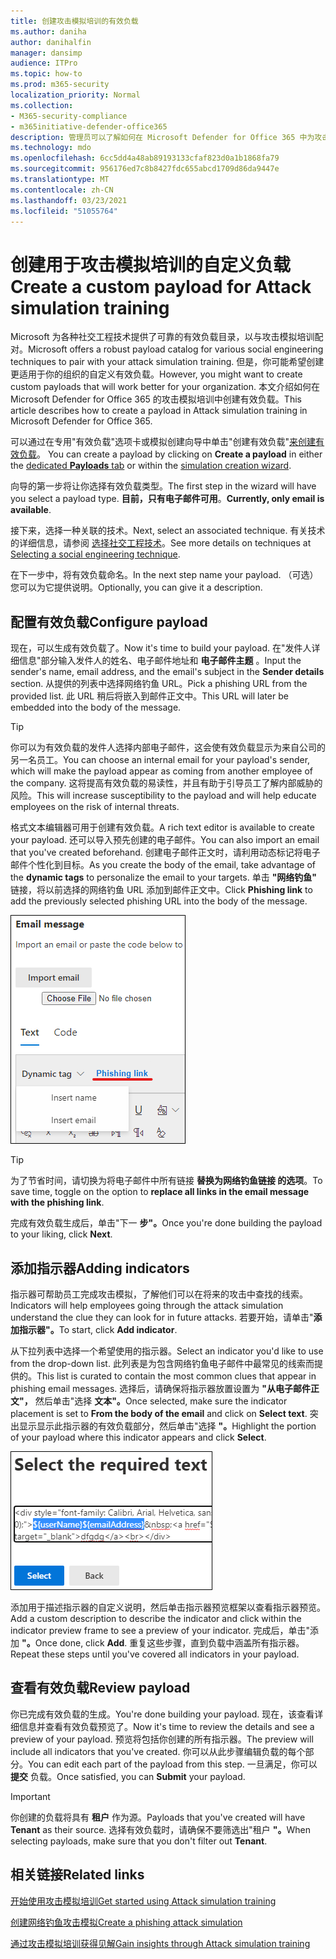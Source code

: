 ```yaml
---
title: 创建攻击模拟培训的有效负载
ms.author: daniha
author: danihalfin
manager: dansimp
audience: ITPro
ms.topic: how-to
ms.prod: m365-security
localization_priority: Normal
ms.collection:
- M365-security-compliance
- m365initiative-defender-office365
description: 管理员可以了解如何在 Microsoft Defender for Office 365 中为攻击模拟培训创建自定义负载。
ms.technology: mdo
ms.openlocfilehash: 6cc5dd4a48ab89193133cfaf823d0a1b1868fa79
ms.sourcegitcommit: 956176ed7c8b8427fdc655abcd1709d86da9447e
ms.translationtype: MT
ms.contentlocale: zh-CN
ms.lasthandoff: 03/23/2021
ms.locfileid: "51055764"
---
```

# <a name="create-a-custom-payload-for-attack-simulation-training"></a><span data-ttu-id="f17d8-103">创建用于攻击模拟培训的自定义负载</span><span class="sxs-lookup"><span data-stu-id="f17d8-103">Create a custom payload for Attack simulation training</span></span>

<span data-ttu-id="f17d8-104">Microsoft 为各种社交工程技术提供了可靠的有效负载目录，以与攻击模拟培训配对。</span><span class="sxs-lookup"><span data-stu-id="f17d8-104">Microsoft offers a robust payload catalog for various social engineering techniques to pair with your attack simulation training.</span></span> <span data-ttu-id="f17d8-105">但是，你可能希望创建更适用于你的组织的自定义有效负载。</span><span class="sxs-lookup"><span data-stu-id="f17d8-105">However, you might want to create custom payloads that will work better for your organization.</span></span> <span data-ttu-id="f17d8-106">本文介绍如何在 Microsoft Defender for Office 365 的攻击模拟培训中创建有效负载。</span><span class="sxs-lookup"><span data-stu-id="f17d8-106">This article describes how to create a payload in Attack simulation training in Microsoft Defender for Office 365.</span></span>

<span data-ttu-id="f17d8-107">可以通过在专用"有效负载"选项卡或模拟创建向导中单击"创建有效负载"[来创建有效负载](attack-simulation-training.md#selecting-a-payload)。 [  ](https://security.microsoft.com/attacksimulator?viewid=payload)</span><span class="sxs-lookup"><span data-stu-id="f17d8-107">You can create a payload by clicking on **Create a payload** in either the [dedicated **Payloads** tab](https://security.microsoft.com/attacksimulator?viewid=payload) or within the [simulation creation wizard](attack-simulation-training.md#selecting-a-payload).</span></span>

<span data-ttu-id="f17d8-108">向导的第一步将让你选择有效负载类型。</span><span class="sxs-lookup"><span data-stu-id="f17d8-108">The first step in the wizard will have you select a payload type.</span></span> <span data-ttu-id="f17d8-109">**目前，只有电子邮件可用**。</span><span class="sxs-lookup"><span data-stu-id="f17d8-109">**Currently, only email is available**.</span></span>

<span data-ttu-id="f17d8-110">接下来，选择一种关联的技术。</span><span class="sxs-lookup"><span data-stu-id="f17d8-110">Next, select an associated technique.</span></span> <span data-ttu-id="f17d8-111">有关技术的详细信息，请参阅 [选择社交工程技术](attack-simulation-training.md#selecting-a-social-engineering-technique)。</span><span class="sxs-lookup"><span data-stu-id="f17d8-111">See more details on techniques at [Selecting a social engineering technique](attack-simulation-training.md#selecting-a-social-engineering-technique).</span></span>

<span data-ttu-id="f17d8-112">在下一步中，将有效负载命名。</span><span class="sxs-lookup"><span data-stu-id="f17d8-112">In the next step name your payload.</span></span> <span data-ttu-id="f17d8-113">（可选）您可以为它提供说明。</span><span class="sxs-lookup"><span data-stu-id="f17d8-113">Optionally, you can give it a description.</span></span>

## <a name="configure-payload"></a><span data-ttu-id="f17d8-114">配置有效负载</span><span class="sxs-lookup"><span data-stu-id="f17d8-114">Configure payload</span></span>

<span data-ttu-id="f17d8-115">现在，可以生成有效负载了。</span><span class="sxs-lookup"><span data-stu-id="f17d8-115">Now it's time to build your payload.</span></span> <span data-ttu-id="f17d8-116">在"发件人详细信息"部分输入发件人的姓名、电子邮件地址和 **电子邮件主题** 。</span><span class="sxs-lookup"><span data-stu-id="f17d8-116">Input the sender's name, email address, and the email's subject in the **Sender details** section.</span></span> <span data-ttu-id="f17d8-117">从提供的列表中选择网络钓鱼 URL。</span><span class="sxs-lookup"><span data-stu-id="f17d8-117">Pick a phishing URL from the provided list.</span></span> <span data-ttu-id="f17d8-118">此 URL 稍后将嵌入到邮件正文中。</span><span class="sxs-lookup"><span data-stu-id="f17d8-118">This URL will later be embedded into the body of the message.</span></span>

> [!TIP]
> <span data-ttu-id="f17d8-119">你可以为有效负载的发件人选择内部电子邮件，这会使有效负载显示为来自公司的另一名员工。</span><span class="sxs-lookup"><span data-stu-id="f17d8-119">You can choose an internal email for your payload's sender, which will make the payload appear as coming from another employee of the company.</span></span> <span data-ttu-id="f17d8-120">这将提高有效负载的易读性，并且有助于引导员工了解内部威胁的风险。</span><span class="sxs-lookup"><span data-stu-id="f17d8-120">This will increase susceptibility to the payload and will help educate employees on the risk of internal threats.</span></span>

<span data-ttu-id="f17d8-121">格式文本编辑器可用于创建有效负载。</span><span class="sxs-lookup"><span data-stu-id="f17d8-121">A rich text editor is available to create your payload.</span></span> <span data-ttu-id="f17d8-122">还可以导入预先创建的电子邮件。</span><span class="sxs-lookup"><span data-stu-id="f17d8-122">You can also import an email that you've created beforehand.</span></span> <span data-ttu-id="f17d8-123">创建电子邮件正文时，请利用动态标记将电子邮件个性化到目标。</span><span class="sxs-lookup"><span data-stu-id="f17d8-123">As you create the body of the email, take advantage of the **dynamic tags** to personalize the email to your targets.</span></span> <span data-ttu-id="f17d8-124">单击 **"网络钓鱼"** 链接，将以前选择的网络钓鱼 URL 添加到邮件正文中。</span><span class="sxs-lookup"><span data-stu-id="f17d8-124">Click **Phishing link** to add the previously selected phishing URL into the body of the message.</span></span>

![在 Microsoft Defender for Office 365 的有效负载创建中突出显示的网络钓鱼链接和动态标记](../../media/attack-sim-preview-payload-email-body.png)

> [!TIP]
> <span data-ttu-id="f17d8-126">为了节省时间，请切换为将电子邮件中所有链接 **替换为网络钓鱼链接 的选项**。</span><span class="sxs-lookup"><span data-stu-id="f17d8-126">To save time, toggle on the option to **replace all links in the email message with the phishing link**.</span></span>

<span data-ttu-id="f17d8-127">完成有效负载生成后，单击"下一 **步"。**</span><span class="sxs-lookup"><span data-stu-id="f17d8-127">Once you're done building the payload to your liking, click **Next**.</span></span>

## <a name="adding-indicators"></a><span data-ttu-id="f17d8-128">添加指示器</span><span class="sxs-lookup"><span data-stu-id="f17d8-128">Adding indicators</span></span>

<span data-ttu-id="f17d8-129">指示器可帮助员工完成攻击模拟，了解他们可以在将来的攻击中查找的线索。</span><span class="sxs-lookup"><span data-stu-id="f17d8-129">Indicators will help employees going through the attack simulation understand the clue they can look for in future attacks.</span></span> <span data-ttu-id="f17d8-130">若要开始，请单击"**添加指示器"。**</span><span class="sxs-lookup"><span data-stu-id="f17d8-130">To start, click **Add indicator**.</span></span>

<span data-ttu-id="f17d8-131">从下拉列表中选择一个希望使用的指示器。</span><span class="sxs-lookup"><span data-stu-id="f17d8-131">Select an indicator you'd like to use from the drop-down list.</span></span> <span data-ttu-id="f17d8-132">此列表是为包含网络钓鱼电子邮件中最常见的线索而提供的。</span><span class="sxs-lookup"><span data-stu-id="f17d8-132">This list is curated to contain the most common clues that appear in phishing email messages.</span></span> <span data-ttu-id="f17d8-133">选择后，请确保将指示器放置设置为 **"从电子邮件正文"，** 然后单击"选择 **文本"。**</span><span class="sxs-lookup"><span data-stu-id="f17d8-133">Once selected, make sure the indicator placement is set to **From the body of the email** and click on **Select text**.</span></span> <span data-ttu-id="f17d8-134">突出显示显示此指示器的有效负载部分，然后单击"选择 **"。**</span><span class="sxs-lookup"><span data-stu-id="f17d8-134">Highlight the portion of your payload where this indicator appears and click **Select**.</span></span>

![要添加到攻击模拟培训中的指示器的邮件正文中的突出显示文本](../../media/attack-sim-preview-select-text.png)

<span data-ttu-id="f17d8-136">添加用于描述指示器的自定义说明，然后单击指示器预览框架以查看指示器预览。</span><span class="sxs-lookup"><span data-stu-id="f17d8-136">Add a custom description to describe the indicator and click within the indicator preview frame to see a preview of your indicator.</span></span> <span data-ttu-id="f17d8-137">完成后，单击"添加 **"。**</span><span class="sxs-lookup"><span data-stu-id="f17d8-137">Once done, click **Add**.</span></span> <span data-ttu-id="f17d8-138">重复这些步骤，直到负载中涵盖所有指示器。</span><span class="sxs-lookup"><span data-stu-id="f17d8-138">Repeat these steps until you've covered all indicators in your payload.</span></span>

## <a name="review-payload"></a><span data-ttu-id="f17d8-139">查看有效负载</span><span class="sxs-lookup"><span data-stu-id="f17d8-139">Review payload</span></span>

<span data-ttu-id="f17d8-140">你已完成有效负载的生成。</span><span class="sxs-lookup"><span data-stu-id="f17d8-140">You're done building your payload.</span></span> <span data-ttu-id="f17d8-141">现在，该查看详细信息并查看有效负载预览了。</span><span class="sxs-lookup"><span data-stu-id="f17d8-141">Now it's time to review the details and see a preview of your payload.</span></span> <span data-ttu-id="f17d8-142">预览将包括你创建的所有指示器。</span><span class="sxs-lookup"><span data-stu-id="f17d8-142">The preview will include all indicators that you've created.</span></span> <span data-ttu-id="f17d8-143">你可以从此步骤编辑负载的每个部分。</span><span class="sxs-lookup"><span data-stu-id="f17d8-143">You can edit each part of the payload from this step.</span></span> <span data-ttu-id="f17d8-144">一旦满足，你可以 **提交** 负载。</span><span class="sxs-lookup"><span data-stu-id="f17d8-144">Once satisfied, you can **Submit** your payload.</span></span>

> [!IMPORTANT]
> <span data-ttu-id="f17d8-145">你创建的负载将具有 **租户** 作为源。</span><span class="sxs-lookup"><span data-stu-id="f17d8-145">Payloads that you've created will have **Tenant** as their source.</span></span> <span data-ttu-id="f17d8-146">选择有效负载时，请确保不要筛选出"租户 **"。**</span><span class="sxs-lookup"><span data-stu-id="f17d8-146">When selecting payloads, make sure that you don't filter out **Tenant**.</span></span>

## <a name="related-links"></a><span data-ttu-id="f17d8-147">相关链接</span><span class="sxs-lookup"><span data-stu-id="f17d8-147">Related links</span></span>

[<span data-ttu-id="f17d8-148">开始使用攻击模拟培训</span><span class="sxs-lookup"><span data-stu-id="f17d8-148">Get started using Attack simulation training</span></span>](attack-simulation-training-get-started.md)

[<span data-ttu-id="f17d8-149">创建网络钓鱼攻击模拟</span><span class="sxs-lookup"><span data-stu-id="f17d8-149">Create a phishing attack simulation</span></span>](attack-simulation-training.md)

[<span data-ttu-id="f17d8-150">通过攻击模拟培训获得见解</span><span class="sxs-lookup"><span data-stu-id="f17d8-150">Gain insights through Attack simulation training</span></span>](attack-simulation-training-insights.md)
